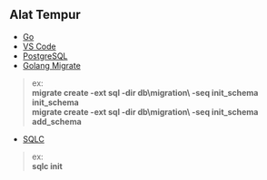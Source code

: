 ## Alat Tempur

- [Go](https://golang.org)
- [VS Code](https://code.visualstudio.com)
- [PostgreSQL](https://www.google.com/url?sa=t&source=web&cd=&cad=rja&uact=8&ved=2ahUKEwiW6biOmLfzAhVBAHIKHZHRCxcQFnoECAYQAQ&url=https%3A%2F%2Fwww.postgresql.org%2F&usg=AOvVaw0He1mmeTUi_lhXjiRGJtzr)
- [Golang Migrate](https://github.com/golang-migrate/migrate#cli-usage)
> ex:\
**migrate create -ext sql -dir db\migration\ -seq init_schema init_schema**\
**migrate create -ext sql -dir db\migration\ -seq init_schema add_schema**

- [SQLC](github.com/kyleconroy/sqlc)
> ex:\
**sqlc init**

